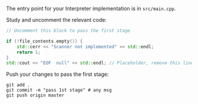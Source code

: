 The entry point for your Interpreter implementation is in `src/main.cpp`.

Study and uncomment the relevant code: 

```cpp
// Uncomment this block to pass the first stage

if (!file_contents.empty()) {
    std::cerr << "Scanner not implemented" << std::endl;
    return 1;
}
std::cout << "EOF  null" << std::endl; // Placeholder, remove this line when implementing the scanner
```

Push your changes to pass the first stage:

```
git add .
git commit -m "pass 1st stage" # any msg
git push origin master
```

